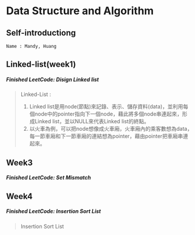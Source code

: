 # Data Structure and Algorithm

## Self-introductiong
    Name : Mandy, Huang

## Linked-list(week1)
##### Finished LeetCode: Disign Linked list
> Linked-List : 
> 1. Linked list是用node(節點)來記錄、表示、儲存資料(data)，並利用每個node中的pointer指向下一個node，藉此將多個node串連起來，形成Linked list，並以NULL來代表Linked list的終點。
> 2. 以火車為例，可以把node想像成火車廂，火車廂內的乘客數想為data，每一節車廂和下一節車廂的連結想為pointer，藉由pointer把車廂串連起來。

## Week3 
##### Finished LeetCode: Set Mismatch

## Week4
##### Finished LeetCode: Insertion Sort List
> Insertion Sort List
